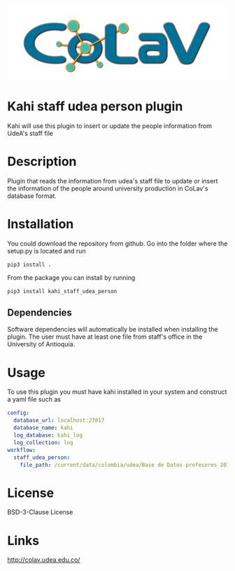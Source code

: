 <center><img src="https://raw.githubusercontent.com/colav/colav.github.io/master/img/Logo.png"/></center>

# Kahi staff udea person plugin 
Kahi will use this plugin to insert or update the people information from UdeA's staff file

# Description
Plugin that reads the information from udea's staff file to update or insert the information of the people around university production in CoLav's database format.

# Installation
You could download the repository from github. Go into the folder where the setup.py is located and run
```shell
pip3 install .
```
From the package you can install by running
```shell
pip3 install kahi_staff_udea_person
```

## Dependencies
Software dependencies will automatically be installed when installing the plugin.
The user must have at least one file from staff's office in the University of Antioquia.

# Usage
To use this plugin you must have kahi installed in your system and construct a yaml file such as
```yaml
config:
  database_url: localhost:27017
  database_name: kahi
  log_database: kahi_log
  log_collection: log
workflow:
  staff_udea_person:
    file_path: /current/data/colombia/udea/Base de Datos profesores 2019.xlsx
```


# License
BSD-3-Clause License 

# Links
http://colav.udea.edu.co/



